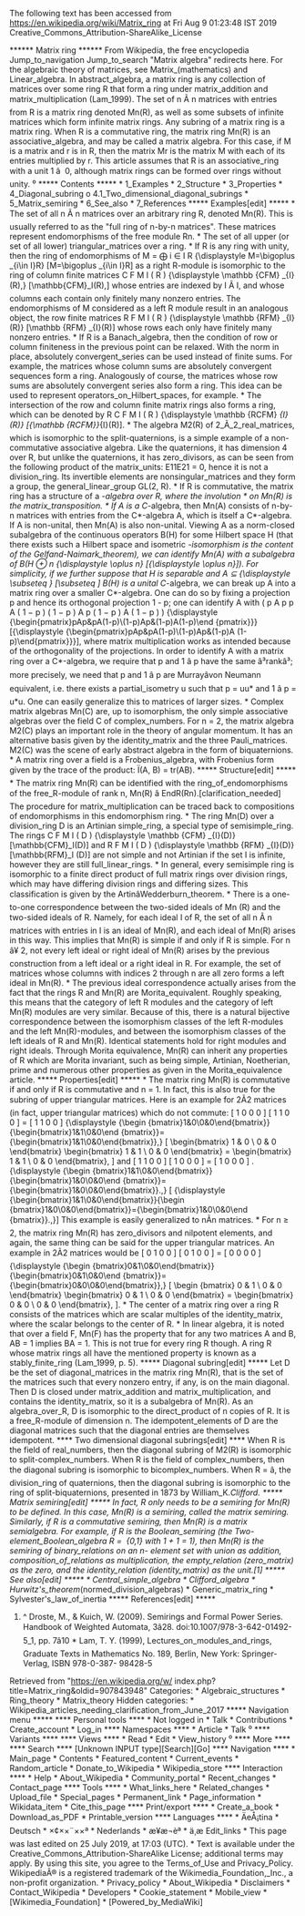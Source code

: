 The following text has been accessed from https://en.wikipedia.org/wiki/Matrix_ring at Fri Aug 9 01:23:48 IST 2019
Creative_Commons_Attribution-ShareAlike_License




















****** Matrix ring ******
From Wikipedia, the free encyclopedia
Jump_to_navigation Jump_to_search
"Matrix algebra" redirects here. For the algebraic theory of matrices, see
Matrix_(mathematics) and Linear_algebra.
In abstract_algebra, a matrix ring is any collection of matrices over some ring
R that form a ring under matrix_addition and matrix_multiplication (Lam_1999).
The set of n Ã n matrices with entries from R is a matrix ring denoted Mn(R),
as well as some subsets of infinite matrices which form infinite matrix rings.
Any subring of a matrix ring is a matrix ring.
When R is a commutative ring, the matrix ring Mn(R) is an associative_algebra,
and may be called a matrix algebra. For this case, if M is a matrix and r is in
R, then the matrix Mr is the matrix M with each of its entries multiplied by r.
This article assumes that R is an associative_ring with a unit 1 â  0,
although matrix rings can be formed over rings without unity.
⁰
***** Contents *****
    * 1_Examples
    * 2_Structure
    * 3_Properties
    * 4_Diagonal_subring
          o 4.1_Two_dimensional_diagonal_subrings
    * 5_Matrix_semiring
    * 6_See_also
    * 7_References
***** Examples[edit] *****
    * The set of all n Ã n matrices over an arbitrary ring R, denoted Mn(R).
      This is usually referred to as the "full ring of n-by-n matrices". These
      matrices represent endomorphisms of the free module Rn.
    * The set of all upper (or set of all lower) triangular_matrices over a
      ring.
    * If R is any ring with unity, then the ring of endomorphisms of     M =
      &#x2A01;  i &#x2208; I   R   {\displaystyle M=\bigoplus _{i\in I}R}
      [M=\bigoplus _{i\in I}R] as a right R-module is isomorphic to the ring of
      column finite matrices       C F M   I   ( R )    {\displaystyle \mathbb
      {CFM} _{I}(R)\,}  [\mathbb{CFM}_I(R)\,] whose entries are indexed by I Ã
      I, and whose columns each contain only finitely many nonzero entries. The
      endomorphisms of M considered as a left R module result in an analogous
      object, the row finite matrices       R F M   I   ( R )   {\displaystyle
      \mathbb {RFM} _{I}(R)}  [\mathbb {RFM} _{I}(R)] whose rows each only have
      finitely many nonzero entries.
    * If R is a Banach_algebra, then the condition of row or column finiteness
      in the previous point can be relaxed. With the norm in place, absolutely
      convergent_series can be used instead of finite sums. For example, the
      matrices whose column sums are absolutely convergent sequences form a
      ring. Analogously of course, the matrices whose row sums are absolutely
      convergent series also form a ring. This idea can be used to represent
      operators_on_Hilbert_spaces, for example.
    * The intersection of the row and column finite matrix rings also forms a
      ring, which can be denoted by       R C F M   I   ( R )   {\displaystyle
      \mathbb {RCFM} _{I}(R)}  [{\mathbb  {RCFM}}_{I}(R)].
    * The algebra M2(R) of 2_Ã_2_real_matrices, which is isomorphic to the
      split-quaternions, is a simple example of a non-commutative associative
      algebra. Like the quaternions, it has dimension 4 over R, but unlike the
      quaternions, it has zero_divisors, as can be seen from the following
      product of the matrix_units: E11E21 = 0, hence it is not a division_ring.
      Its invertible elements are nonsingular_matrices and they form a group,
      the general_linear_group GL(2, R).
    * If R is commutative, the matrix ring has a structure of a *-algebra over
      R, where the involution * on Mn(R) is the matrix_transposition.
    * If A is a C*-algebra, then Mn(A) consists of n-by-n matrices with entries
      from the C*-algebra A, which is itself a C*-algebra. If A is non-unital,
      then Mn(A) is also non-unital. Viewing A as a norm-closed subalgebra of
      the continuous operators B(H) for some Hilbert space H (that there exists
      such a Hilbert space and isometric *-isomorphism is the content of the
      Gelfand-Naimark_theorem), we can identify Mn(A) with a subalgebra of B(H
      &#x2295; n   {\displaystyle \oplus n}  [{\displaystyle \oplus n}]). For
      simplicity, if we further suppose that H is separable and A     &#x2286;
      {\displaystyle \subseteq }  [\subseteq ] B(H) is a unital C*-algebra, we
      can break up A into a matrix ring over a smaller C*-algebra. One can do
      so by fixing a projection p and hence its orthogonal projection 1 - p;
      one can identify A with       (    p A p   p A ( 1 &#x2212; p )     ( 1
      &#x2212; p ) A p   ( 1 &#x2212; p ) A ( 1 &#x2212; p )    )
      {\displaystyle {\begin{pmatrix}pAp&pA(1-p)\\(1-p)Ap&(1-p)A(1-p)\end
      {pmatrix}}}  [{\displaystyle {\begin{pmatrix}pAp&pA(1-p)\\(1-p)Ap&(1-p)A
      (1-p)\end{pmatrix}}}], where matrix multiplication works as intended
      because of the orthogonality of the projections. In order to identify A
      with a matrix ring over a C*-algebra, we require that p and 1 â p have
      the same â³rankâ³; more precisely, we need that p and 1 â p are
      Murrayâvon Neumann equivalent, i.e. there exists a partial_isometry u
      such that p = uu* and 1 â p = u*u. One can easily generalize this to
      matrices of larger sizes.
    * Complex matrix algebras Mn(C) are, up to isomorphism, the only simple
      associative algebras over the field C of complex_numbers. For n = 2, the
      matrix algebra M2(C) plays an important role in the theory of angular
      momentum. It has an alternative basis given by the identity_matrix and
      the three Pauli_matrices. M2(C) was the scene of early abstract algebra
      in the form of biquaternions.
    * A matrix ring over a field is a Frobenius_algebra, with Frobenius form
      given by the trace of the product: Ï(A, B) = tr(AB).
***** Structure[edit] *****
    * The matrix ring Mn(R) can be identified with the ring_of_endomorphisms of
      the free_R-module of rank n, Mn(R) â EndR(Rn).[clarification_needed]
      The procedure for matrix_multiplication can be traced back to
      compositions of endomorphisms in this endomorphism ring.
    * The ring Mn(D) over a division_ring D is an Artinian simple_ring, a
      special type of semisimple_ring. The rings       C F M   I   ( D )
      {\displaystyle \mathbb {CFM} _{I}(D)}  [\mathbb{CFM}_I(D)] and       R F
      M   I   ( D )   {\displaystyle \mathbb {RFM} _{I}(D)}  [\mathbb{RFM}_I
      (D)] are not simple and not Artinian if the set I is infinite, however
      they are still full_linear_rings.
    * In general, every semisimple ring is isomorphic to a finite direct
      product of full matrix rings over division rings, which may have
      differing division rings and differing sizes. This classification is
      given by the ArtinâWedderburn_theorem.
    * There is a one-to-one correspondence between the two-sided ideals of Mn
      (R) and the two-sided ideals of R. Namely, for each ideal I of R, the set
      of all n Ã n matrices with entries in I is an ideal of Mn(R), and each
      ideal of Mn(R) arises in this way. This implies that Mn(R) is simple if
      and only if R is simple. For n â¥ 2, not every left ideal or right ideal
      of Mn(R) arises by the previous construction from a left ideal or a right
      ideal in R. For example, the set of matrices whose columns with indices 2
      through n are all zero forms a left ideal in Mn(R).
    * The previous ideal correspondence actually arises from the fact that the
      rings R and Mn(R) are Morita_equivalent. Roughly speaking, this means
      that the category of left R modules and the category of left Mn(R)
      modules are very similar. Because of this, there is a natural bijective
      correspondence between the isomorphism classes of the left R-modules and
      the left Mn(R)-modules, and between the isomorphism classes of the left
      ideals of R and Mn(R). Identical statements hold for right modules and
      right ideals. Through Morita equivalence, Mn(R) can inherit any
      properties of R which are Morita invariant, such as being simple,
      Artinian, Noetherian, prime and numerous other properties as given in the
      Morita_equivalence article.
***** Properties[edit] *****
    * The matrix ring Mn(R) is commutative if and only if R is commutative and
      n = 1. In fact, this is also true for the subring of upper triangular
      matrices. Here is an example for 2Ã2 matrices (in fact, upper triangular
      matrices) which do not commute:
                 [    1   0     0   0    ]     [    1   1     0   0    ]   =
            [    1   1     0   0    ]      {\displaystyle {\begin
            {bmatrix}1&0\\0&0\end{bmatrix}}{\begin{bmatrix}1&1\\0&0\end
            {bmatrix}}={\begin{bmatrix}1&1\\0&0\end{bmatrix}}\,}  [
              \begin{bmatrix}
                1 & 0 \\
                0 & 0
              \end{bmatrix}
              \begin{bmatrix}
                1 & 1 \\
                0 & 0
              \end{bmatrix}
            =
              \begin{bmatrix}
                1 & 1 \\
                0 & 0
              \end{bmatrix}\,
            ]
and
                 [    1   1     0   0    ]     [    1   0     0   0    ]   =
            [    1   0     0   0    ]   .    {\displaystyle {\begin
            {bmatrix}1&1\\0&0\end{bmatrix}}{\begin{bmatrix}1&0\\0&0\end
            {bmatrix}}={\begin{bmatrix}1&0\\0&0\end{bmatrix}}.\,}  [
            {\displaystyle {\begin{bmatrix}1&1\\0&0\end{bmatrix}}{\begin
            {bmatrix}1&0\\0&0\end{bmatrix}}={\begin{bmatrix}1&0\\0&0\end
            {bmatrix}}.\,}]
      This example is easily generalized to nÃn matrices.
    * For n ≥ 2, the matrix ring Mn(R) has zero_divisors and nilpotent
      elements, and again, the same thing can be said for the upper triangular
      matrices. An example in 2Ã2 matrices would be
                 [    0   1     0   0    ]     [    0   1     0   0    ]   =
            [    0   0     0   0    ]      {\displaystyle {\begin
            {bmatrix}0&1\\0&0\end{bmatrix}}{\begin{bmatrix}0&1\\0&0\end
            {bmatrix}}={\begin{bmatrix}0&0\\0&0\end{bmatrix}}\,}  [  \begin
            {bmatrix}
                0 & 1 \\
                0 & 0
              \end{bmatrix}
              \begin{bmatrix}
                0 & 1 \\
                0 & 0
              \end{bmatrix}
            =
              \begin{bmatrix}
                0 & 0 \\
                0 & 0
              \end{bmatrix}\,
            ].
    * The center of a matrix ring over a ring R consists of the matrices which
      are scalar multiples of the identity_matrix, where the scalar belongs to
      the center of R.
    * In linear algebra, it is noted that over a field F, Mn(F) has the
      property that for any two matrices A and B, AB = 1 implies BA = 1. This
      is not true for every ring R though. A ring R whose matrix rings all have
      the mentioned property is known as a stably_finite_ring (Lam_1999, p. 5).
***** Diagonal subring[edit] *****
Let D be the set of diagonal_matrices in the matrix ring Mn(R), that is the set
of the matrices such that every nonzero entry, if any, is on the main diagonal.
Then D is closed under matrix_addition and matrix_multiplication, and contains
the identity_matrix, so it is a subalgebra of Mn(R).
As an algebra_over_R, D is isomorphic to the direct_product of n copies of R.
It is a free_R-module of dimension n. The idempotent_elements of D are the
diagonal matrices such that the diagonal entries are themselves idempotent.
**** Two dimensional diagonal subrings[edit] ****
When R is the field of real_numbers, then the diagonal subring of M2(R) is
isomorphic to split-complex_numbers. When R is the field of complex_numbers,
then the diagonal subring is isomorphic to bicomplex_numbers. When R = â, the
division_ring of quaternions, then the diagonal subring is isomorphic to the
ring of split-biquaternions, presented in 1873 by William_K._Clifford.
***** Matrix semiring[edit] *****
In fact, R only needs to be a semiring for Mn(R) to be defined. In this case,
Mn(R) is a semiring, called the matrix semiring. Similarly, if R is a
commutative semiring, then Mn(R) is a matrix semialgebra.
For example, if R is the Boolean_semiring (the Two-element_Boolean_algebra R = 
{0,1} with 1 + 1 = 1), then Mn(R) is the semiring of binary_relations on an n-
element set with union as addition, composition_of_relations as multiplication,
the empty_relation (zero_matrix) as the zero, and the identity_relation
(identity_matrix) as the unit.[1]
***** See also[edit] *****
    * Central_simple_algebra
    * Clifford_algebra
    * Hurwitz's_theorem_(normed_division_algebras)
    * Generic_matrix_ring
    * Sylvester's_law_of_inertia
***** References[edit] *****
   1. ^ Droste, M., & Kuich, W. (2009). Semirings and Formal Power Series.
      Handbook of Weighted Automata, 3â28. doi:10.1007/978-3-642-01492-5_1,
      pp. 7â10
    * Lam, T. Y. (1999), Lectures_on_modules_and_rings, Graduate Texts in
      Mathematics No. 189, Berlin, New York: Springer-Verlag, ISBN 978-0-387-
      98428-5

Retrieved from "https://en.wikipedia.org/w/
index.php?title=Matrix_ring&oldid=907843948"
Categories:
    * Algebraic_structures
    * Ring_theory
    * Matrix_theory
Hidden categories:
    * Wikipedia_articles_needing_clarification_from_June_2017
***** Navigation menu *****
**** Personal tools ****
    * Not logged in
    * Talk
    * Contributions
    * Create_account
    * Log_in
**** Namespaces ****
    * Article
    * Talk
⁰
**** Variants ****
**** Views ****
    * Read
    * Edit
    * View_history
⁰
**** More ****
**** Search ****
[Unknown INPUT type][Search][Go]
**** Navigation ****
    * Main_page
    * Contents
    * Featured_content
    * Current_events
    * Random_article
    * Donate_to_Wikipedia
    * Wikipedia_store
**** Interaction ****
    * Help
    * About_Wikipedia
    * Community_portal
    * Recent_changes
    * Contact_page
**** Tools ****
    * What_links_here
    * Related_changes
    * Upload_file
    * Special_pages
    * Permanent_link
    * Page_information
    * Wikidata_item
    * Cite_this_page
**** Print/export ****
    * Create_a_book
    * Download_as_PDF
    * Printable_version
**** Languages ****
    * ÄeÅ¡tina
    * Deutsch
    * ×¢××¨××ª
    * Nederlands
    * æ¥æ¬èª
    * ä¸­æ
Edit_links
    * This page was last edited on 25 July 2019, at 17:03 (UTC).
    * Text is available under the Creative_Commons_Attribution-ShareAlike
      License; additional terms may apply. By using this site, you agree to the
      Terms_of_Use and Privacy_Policy. WikipediaÂ® is a registered trademark of
      the Wikimedia_Foundation,_Inc., a non-profit organization.
    * Privacy_policy
    * About_Wikipedia
    * Disclaimers
    * Contact_Wikipedia
    * Developers
    * Cookie_statement
    * Mobile_view
    * [Wikimedia_Foundation]
    * [Powered_by_MediaWiki]
